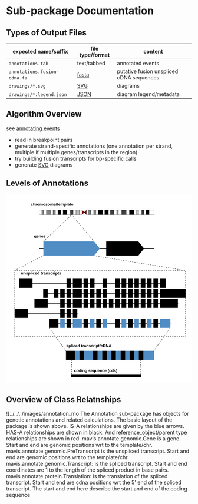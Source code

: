 # Sub-package Documentation


## Types of Output Files

| expected name/suffix           | file type/format          | content                                  |
| ------------------------------ | ------------------------- | ---------------------------------------- |
| ``annotations.tab``            | text/tabbed               | annotated events                         |
| ``annotations.fusion-cdna.fa`` | [fasta](../../../glossary/#fasta) | putative fusion unspliced cDNA sequences |
| ``drawings/*.svg``             | [SVG](../../../glossary/#SVG)     | diagrams                                 |
| ``drawings/*.legend.json``     | [JSON](../../../glossary/#JSON)   | diagram legend/metadata                  |


## Algorithm Overview

see [annotating events](../../../background/theory/#annotating-events)

- read in breakpoint pairs
- generate strand-specific annotations (one annotation per strand, multiple if multiple genes/transcripts in the region)
- try building fusion transcripts for bp-specific calls
- generate [SVG](../../../glossary/#SVG) diagrams

## Levels of Annotations

![](../../../images/feature_levels.svg)


## Overview of Class Relatnships

![../../../images/annotation_mo
The Annotation sub-package has objects for genetic annotations and related calculations. The basic layout of the
package is shown above. IS-A relationships are given by the blue arrows. HAS-A relationships are shown in black.
And reference_object/parent
type relationships are shown in red. mavis.annotate.genomic.Gene is a gene. Start and end are
genomic positions wrt to the template/chr. mavis.annotate.genomic.PreTranscript is the
unspliced transcript. Start and end are genomic positions wrt to the template/chr.
mavis.annotate.genomic.Transcript: is the spliced transcript. Start and end coordinates are
1 to the length of the spliced product in base pairs.
mavis.annotate.protein.Translation: is the translation of the spliced transcript. Start and
end are cdna positions wrt the 5' end of the spliced transcript. The start and end here describe the start and end
of the coding sequence
